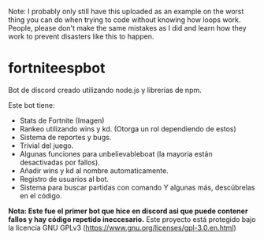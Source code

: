 Note: I probably only still have this uploaded as an example on the worst thing you can do when trying to code without knowing how loops work. People, please don't make the same mistakes as I did and learn how they work to prevent disasters like this to happen.

# fortniteespbot
Bot de discord creado utilizando node.js y librerías de npm. 

Este bot tiene:
- Stats de Fortnite (Imagen)
- Rankeo utilizando wins y kd. (Otorga un rol dependiendo de estos)
- Sistema de reportes y bugs.
- Trivial del juego.
- Algunas funciones para unbelievableboat (la mayoria están desactivadas por fallos).
- Añadir wins y kd al nombre automaticamente.
- Registro de usuarios al bot.
- Sistema para buscar partidas con comando
Y algunas más, descúbrelas en el código.

**Nota: Este fue el primer bot que hice en discord asi que puede contener fallos y hay código repetido ineccesario.**
Este proyecto está protegido bajo la licencia GNU GPLv3 (https://www.gnu.org/licenses/gpl-3.0.en.html)


